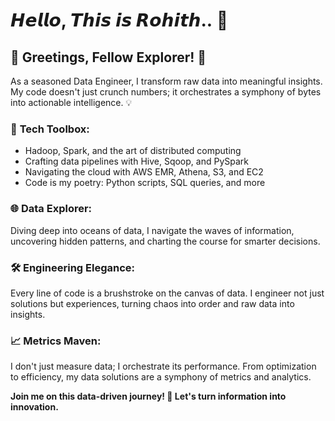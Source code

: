 # 𝙃𝙚𝙡𝙡𝙤, 𝙏𝙝𝙞𝙨 𝙞𝙨 𝙍𝙤𝙝𝙞𝙩𝙝․․ 👋

## 👋 Greetings, Fellow Explorer! 🌌

As a seasoned Data Engineer, I transform raw data into meaningful insights. My code doesn't just crunch numbers; it orchestrates a symphony of bytes into actionable intelligence. 💡

### 🔧 **Tech Toolbox:**
- Hadoop, Spark, and the art of distributed computing
- Crafting data pipelines with Hive, Sqoop, and PySpark
- Navigating the cloud with AWS EMR, Athena, S3, and EC2
- Code is my poetry: Python scripts, SQL queries, and more

### 🌐 **Data Explorer:**
Diving deep into oceans of data, I navigate the waves of information, uncovering hidden patterns, and charting the course for smarter decisions.

### 🛠️ **Engineering Elegance:**
Every line of code is a brushstroke on the canvas of data. I engineer not just solutions but experiences, turning chaos into order and raw data into insights.

### 📈 **Metrics Maven:**
I don't just measure data; I orchestrate its performance. From optimization to efficiency, my data solutions are a symphony of metrics and analytics.

**Join me on this data-driven journey! 🚀 Let's turn information into innovation.**
